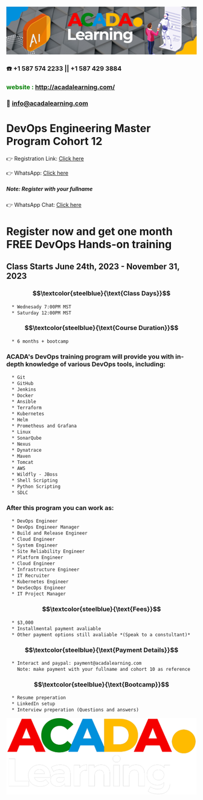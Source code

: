 ![ACADA!](AcadaLearning.png)
### :phone: +1 587 574 2233 || +1 587 429 3884
### **<span style="color:green"> website : <http://acadalearning.com/></span>**
### **:email: info@acadalearning.com**

# DevOps Engineering Master Program Cohort 12
:point_right: Registration Link: [Click here](https://forms.gle/myGMrUUnnsbiEBrV8)


:point_right: WhatsApp: [Click here](https://chat.whatsapp.com/EQAhIAj1zHn6mFy8ubgXGY)
##### Note: Register with your fullname

:point_right: WhatsApp Chat: [Click here](https://wa.me/message/7BR3AJ7DEUJ2H1)

# Register now and get one month FREE DevOps Hands-on training

## Class Starts June 24th, 2023 - November 31, 2023
### $$\textcolor{steelblue}{\text{Class Days}}$$
```
  * Wednesady 7:00PM MST
  * Saturday 12:00PM MST
```
### $$\textcolor{steelblue}{\text{Course Duration}}$$
```
  * 6 months + bootcamp
```
### ACADA's DevOps training program will provide you with in-depth knowledge of various DevOps tools, including:
```
  * Git
  * GitHub
  * Jenkins
  * Docker
  * Ansible
  * Terraform
  * Kubernetes
  * Helm
  * Prometheus and Grafana
  * Linux
  * SonarQube
  * Nexus
  * Dynatrace
  * Maven
  * Tomcat
  * AWS
  * Wildfly - JBoss
  * Shell Scripting
  * Python Scripting
  * SDLC
```
### After this program you can work as:
```
  * DevOps Engineer
  * DevOps Engineer Manager
  * Build and Release Engineer
  * Cloud Engineer
  * System Engineer
  * Site Reliability Engineer
  * Platform Engineer
  * Cloud Engineer
  * Infrastructure Engineer
  * IT Recruiter
  * Kubernetes Engineer
  * DevSecOps Engineer
  * IT Project Manager
```
### $$\textcolor{steelblue}{\text{Fees}}$$
```
  * $3,000 
  * Installmental payment avaliable
  * Other payment options still avaliable *(Speak to a constultant)*
```
### $$\textcolor{steelblue}{\text{Payment Details}}$$
```
  * Interact and paypal: payment@acadalearning.com
    Note: make payment with your fullname and cohort 10 as reference
```
### $$\textcolor{steelblue}{\text{Bootcamp}}$$
```
  * Resume preperation
  * LinkedIn setup
  * Interview preperation (Questions and answers)
```
![ACADA!](Acada.png)
